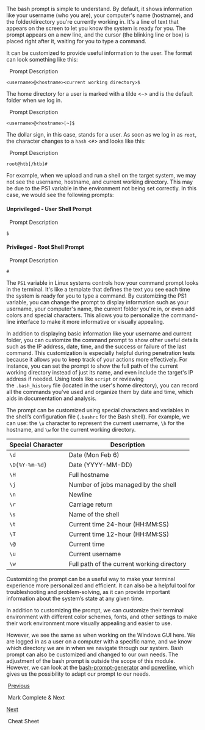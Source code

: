 The bash prompt is simple to understand. By default, it shows information like your username (who you are), your computer's name (hostname), and the folder/directory you're currently working in. It's a line of text that appears on the screen to let you know the system is ready for you. The prompt appears on a new line, and the cursor (the blinking line or box) is placed right after it, waiting for you to type a command.

It can be customized to provide useful information to the user. The format can look something like this:

  Prompt Description

```shell-session
<username>@<hostname><current working directory>$
```

The home directory for a user is marked with a tilde <`~`> and is the default folder when we log in.

  Prompt Description

```shell-session
<username>@<hostname>[~]$
```

The dollar sign, in this case, stands for a user. As soon as we log in as `root`, the character changes to a `hash` <`#`> and looks like this:

  Prompt Description

```shell-session
root@htb[/htb]#
```

For example, when we upload and run a shell on the target system, we may not see the username, hostname, and current working directory. This may be due to the PS1 variable in the environment not being set correctly. In this case, we would see the following prompts:

#### Unprivileged - User Shell Prompt

  Prompt Description

```shell-session
$
```

#### Privileged - Root Shell Prompt

  Prompt Description

```shell-session
#
```

The `PS1` variable in Linux systems controls how your command prompt looks in the terminal. It's like a template that defines the text you see each time the system is ready for you to type a command. By customizing the PS1 variable, you can change the prompt to display information such as your username, your computer's name, the current folder you're in, or even add colors and special characters. This allows you to personalize the command-line interface to make it more informative or visually appealing.

In addition to displaying basic information like your username and current folder, you can customize the command prompt to show other useful details such as the IP address, date, time, and the success or failure of the last command. This customization is especially helpful during penetration tests because it allows you to keep track of your actions more effectively. For instance, you can set the prompt to show the full path of the current working directory instead of just its name, and even include the target's IP address if needed. Using tools like `script` or reviewing the `.bash_history` file (located in the user's home directory), you can record all the commands you've used and organize them by date and time, which aids in documentation and analysis.

The prompt can be customized using special characters and variables in the shell’s configuration file (`.bashrc` for the Bash shell). For example, we can use: the `\u` character to represent the current username, `\h` for the hostname, and `\w` for the current working directory.

|**Special Character**|**Description**|
|---|---|
|`\d`|Date (Mon Feb 6)|
|`\D{%Y-%m-%d}`|Date (YYYY-MM-DD)|
|`\H`|Full hostname|
|`\j`|Number of jobs managed by the shell|
|`\n`|Newline|
|`\r`|Carriage return|
|`\s`|Name of the shell|
|`\t`|Current time 24-hour (HH:MM:SS)|
|`\T`|Current time 12-hour (HH:MM:SS)|
|`\@`|Current time|
|`\u`|Current username|
|`\w`|Full path of the current working directory|

Customizing the prompt can be a useful way to make your terminal experience more personalized and efficient. It can also be a helpful tool for troubleshooting and problem-solving, as it can provide important information about the system’s state at any given time.

In addition to customizing the prompt, we can customize their terminal environment with different color schemes, fonts, and other settings to make their work environment more visually appealing and easier to use.

However, we see the same as when working on the Windows GUI here. We are logged in as a user on a computer with a specific name, and we know which directory we are in when we navigate through our system. Bash prompt can also be customized and changed to our own needs. The adjustment of the bash prompt is outside the scope of this module. However, we can look at the [bash-prompt-generator](https://bash-prompt-generator.org/) and [powerline](https://github.com/powerline/powerline), which gives us the possibility to adapt our prompt to our needs.

 [Previous](https://academy.hackthebox.com/module/18/section/65)

 Mark Complete & Next

[Next](https://academy.hackthebox.com/module/18/section/67) 

 Cheat Sheet
